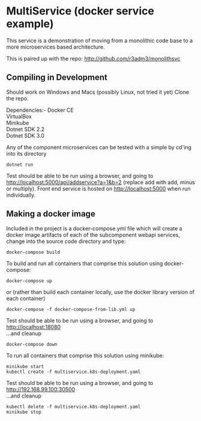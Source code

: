 # MultiService (docker service example)

This service is a demonstration of moving from a monolithic code base to a more microservices based architecture.

This is paired up with the repo: <http://github.com/r3adm3/monolithsvc>

## Compiling in Development

Should work on Windows and Macs (possibly Linux, not tried it yet)
Clone the repo.

Dependencies:-
Docker CE  
VirtualBox  
Minikube  
Dotnet SDK 2.2  
Dotnet SDK 3.0  

Any of the component microservices can be tested with a simple by cd'ing into its directory

```dotnetcore
dotnet run
```

Test should be able to be run using a browser, and going to <http://localhost:5000/api/addservice?a=1&b=2>
(replace add with add, minus or multiply). Front end service is hosted on <http://localhost:5000> when run individually.

## Making a docker image

Included in the project is a docker-compose.yml file which will create a docker image artifacts of each of the subcomponent webapi services, change into the source code directory and type:

```docker
docker-compose build
```

To build and run all containers that comprise this solution using docker-compose:

```docker
docker-compose up
```

or (rather than build each container locally, use the docker library version of each container)

```docker
docker-compose -f docker-compose-from-lib.yml up
```

Test should be able to be run using a browser, and going to <http://localhost:18080>  
...and cleanup

```docker
docker-compose down
```

To run all containers that comprise this solution using minikube:

```kubectl
minikube start
kubectl create -f multiservice.k8s-deployment.yaml
```

Test should be able to be run using a browser, and going to <http://192.168.99.100:30500>  
...and cleanup

```kubectl
kubectl delete -f multiservice.k8s-deployment.yaml
minikube stop
```
